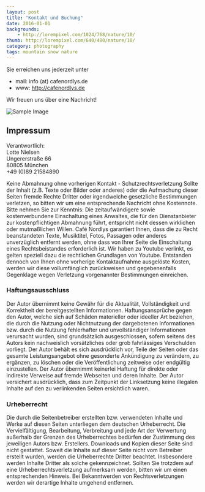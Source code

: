 ```yaml
---
layout: post
title: "Kontakt und Buchung"
date: 2016-01-01
backgrounds:
    - http://lorempixel.com/1024/768/nature/10/
thumb: http://lorempixel.com/640/480/nature/10/
category: photography
tags: mountain snow nature
---
```


Sie erreichen uns jederzeit unter

* mail: info (at) cafenordlys.de
* www: <a href="http://cafenordlys.de">http://cafenordlys.de</a>

Wir freuen uns über eine Nachricht!

![Sample Image](http://lorempixel.com/1024/500/nature/2/)


## Impressum

Verantwortlich:<br/>
Lotte Nielsen<br/>
Ungererstraße 66<br/>
80805 München<br/>
+49 (0)89 21584890

Keine Abmahnung ohne vorherigen Kontakt - Schutzrechtsverletzung Sollte der Inhalt (z.B. Texte oder Bilder oder anderes) oder die Aufmachung dieser Seiten fremde Rechte Dritter oder irgendwelche gesetzliche Bestimmungen verletzen, so bitten wir um eine entsprechende Nachricht ohne Kostennote. Bitte nehmen Sie zur Kenntnis: Die zeitaufwändigere sowie kostenverbundene Einschaltung eines Anwaltes, die für den Dienstanbieter zur kostenpflichtigen Abmahnung führt, entspricht nicht dessen wirklichen oder mutmaßlichen Willen. Café Nordlys garantiert Ihnen, dass die zu Recht beanstandeten Texte, Musiktitel, Fotos, Passagen oder anderes unverzüglich entfernt werden, ohne dass von Ihrer Seite die Einschaltung eines Rechtsbeistandes erforderlich ist. Wir haben zu Youtube verlinkt, es gelten speziell dazu die rechtlichen Grundlagen von Youtube. Entstanden dennoch von Ihnen ohne vorherige Kontaktaufnahme ausgelöste Kosten, werden wir diese vollumfänglich zurückweisen und gegebenenfalls Gegenklage wegen Verletzung vorgenannter Bestimmungen einreichen.
 
### Haftungsausschluss
Der Autor übernimmt keine Gewähr für die Aktualität, Vollständigkeit und Korrektheit der bereitgestellten Informationen. Haftungsansprüche gegen den Autor, welche sich auf Schäden materieller oder ideeller Art beziehen, die durch die Nutzung oder Nichtnutzung der dargebotenen Informationen bzw. durch die Nutzung fehlerhafter und unvollständiger Informationen verursacht wurden, sind grundsätzlich ausgeschlossen, sofern seitens des Autors kein nachweislich vorsätzliches oder grob fahrlässiges Verschulden vorliegt. Der Autor behält es sich ausdrücklich vor, Teile der Seiten oder das gesamte Leistungsangebot ohne gesonderte Ankündigung zu verändern, zu ergänzen, zu löschen oder die Veröffentlichung zeitweise oder endgültig einzustellen. Der Autor übernimmt keinerlei Haftung für direkte oder indirekte Verweise auf fremde Webseiten und deren Inhalte. Der Autor versichert ausdrücklich, dass zum Zeitpunkt der Linksetzung keine illegalen Inhalte auf den zu verlinkenden Seiten ersichtlich waren.
 
### Urheberrecht
Die durch die Seitenbetreiber erstellten bzw. verwendeten Inhalte und Werke auf diesen Seiten unterliegen dem deutschen Urheberrecht. Die Vervielfältigung, Bearbeitung, Verbreitung und jede Art der Verwertung außerhalb der Grenzen des Urheberrechtes bedürfen der Zustimmung des jeweiligen Autors bzw. Erstellers. Downloads und Kopien dieser Seite sind nicht gestattet. Soweit die Inhalte auf dieser Seite nicht vom Betreiber erstellt wurden, werden die Urheberrechte Dritter beachtet. Insbesondere werden Inhalte Dritter als solche gekennzeichnet. Sollten Sie trotzdem auf eine Urheberrechtsverletzung aufmerksam werden, bitten wir um einen entsprechenden Hinweis. Bei Bekanntwerden von Rechtsverletzungen werden wir derartige Inhalte umgehend entfernen.


